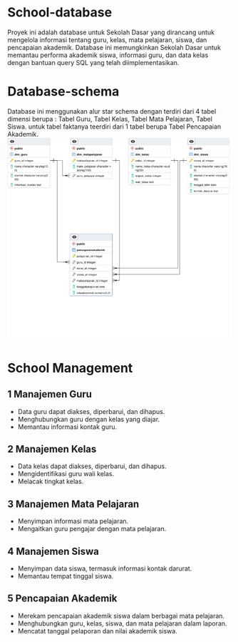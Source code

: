 # School-database
Proyek ini adalah database untuk Sekolah Dasar yang dirancang untuk mengelola informasi tentang guru, kelas, mata pelajaran, siswa, dan pencapaian akademik. Database ini memungkinkan Sekolah Dasar untuk memantau performa akademik siswa, informasi guru, dan data kelas dengan bantuan query SQL yang telah diimplementasikan.

# Database-schema
Database ini menggunakan alur star schema dengan terdiri dari 4 tabel dimensi berupa : Tabel Guru, Tabel Kelas, Tabel Mata Pelajaran, Tabel Siswa. untuk tabel faktanya teerdiri dari 1 tabel berupa Tabel Pencapaian Akademik.
![Teks Alternatif](ERD_school_Data_Base.png)


# School Management
## 1 Manajemen Guru

- Data guru dapat diakses, diperbarui, dan dihapus.
- Menghubungkan guru dengan kelas yang diajar.
- Memantau informasi kontak guru.

## 2 Manajemen Kelas

- Data kelas dapat diakses, diperbarui, dan dihapus.
- Mengidentifikasi guru wali kelas.
- Melacak tingkat kelas.
  
## 3 Manajemen Mata Pelajaran

- Menyimpan informasi mata pelajaran.
- Mengaitkan guru pengajar dengan mata pelajaran.

## 4 Manajemen Siswa

- Menyimpan data siswa, termasuk informasi kontak darurat.
- Memantau tempat tinggal siswa.

## 5 Pencapaian Akademik

- Merekam pencapaian akademik siswa dalam berbagai mata pelajaran.
- Menghubungkan guru, kelas, siswa, dan mata pelajaran dalam laporan.
- Mencatat tanggal pelaporan dan nilai akademik siswa.
